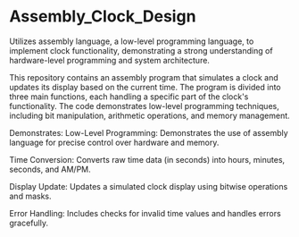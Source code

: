# Assembly_Clock_Design
Utilizes assembly language, a low-level programming language, to implement clock functionality, demonstrating a strong understanding of hardware-level programming and system architecture.

This repository contains an assembly program that simulates a clock and updates its display based on the current time. The program is divided into three main functions, each handling a specific part of the clock's functionality. The code demonstrates low-level programming techniques, including bit manipulation, arithmetic operations, and memory management.

Demonstrates:
Low-Level Programming: Demonstrates the use of assembly language for precise control over hardware and memory.

Time Conversion: Converts raw time data (in seconds) into hours, minutes, seconds, and AM/PM.

Display Update: Updates a simulated clock display using bitwise operations and masks.

Error Handling: Includes checks for invalid time values and handles errors gracefully.
